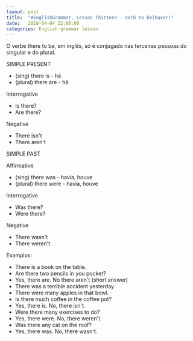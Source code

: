 ```yaml
---
layout: post
title:  "#EnglishGrammar, Lesson Thirteen - Verb to be(haver)"
date:   2018-04-04 22:00:00
categories: English grammar lesson
---
```


O verbe there to be, em inglês, só é conjugado nas terceiras pessoas do singular e do plural.

SIMPLE PRESENT

* (sing) there is - há
* (plural) there are - há

Interrogative

* Is there?
* Are there?

Negative

* There isn't
* There aren't

SIMPLE PAST

Affirmative

* (sing) there was - havia, houve
* (plural) there were - havia, houve

Interrogative

* Was there?
* Were there?

Negative

* There wasn't
* There weren't

Examplos:

* There is a book on the table.
* Are there two pencils in you pocket?
* Yes, there are. No there aren't (short answer)
* There was a terrible accident yesterday.
* There were many apples in that bowl.
* Is there much coffee in the coffee pot?
* Yes, there is. No, there isn't.
* Were there many exercises to do?
* Yes, there were. No, there weren't.
* Was there any cat on the roof?
* Yes, there was. No, there wasn't.

